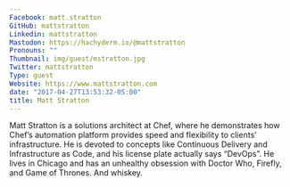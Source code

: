 ```yaml
---
Facebook: matt.stratton
GitHub: mattstratton
Linkedin: mattstratton
Mastodon: https://hachyderm.io/@mattstratton
Pronouns: ""
Thumbnail: img/guest/mstratton.jpg
Twitter: mattstratton
Type: guest
Website: https://www.mattstratton.com
date: "2017-04-27T13:53:32-05:00"
title: Matt Stratton
---
```


Matt Stratton is a solutions architect at Chef, where he demonstrates how Chef’s automation platform provides speed and flexibility to clients’ infrastructure. He is devoted to concepts like Continuous Delivery and Infrastructure as Code, and his license plate actually says “DevOps”. He lives in Chicago and has an unhealthy obsession with Doctor Who, Firefly, and Game of Thrones. And whiskey.
